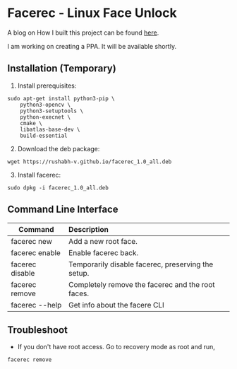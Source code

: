 
# Facerec - Linux Face Unlock

A blog on How I built this project can be found [here](https://medium.com/analytics-vidhya/how-i-built-face-unlock-for-ubuntu-linux-a2b769d1fbc1).

I am working on creating a PPA. It will be available shortly.

## Installation (Temporary)

1. Install prerequisites:

```
sudo apt-get install python3-pip \
    python3-opencv \
    python3-setuptools \
    python-execnet \
    cmake \
    libatlas-base-dev \
    build-essential
```

2. Download the deb package:

```
wget https://rushabh-v.github.io/facerec_1.0_all.deb
```

3. Install facerec:

```
sudo dpkg -i facerec_1.0_all.deb
```

## Command Line Interface

| Command | Description |
|---------|:------------|
| facerec new | Add a new root face.|
| facerec enable | Enable facerec back.|
| facerec disable | Temporarily disable facerec, preserving the setup. |
| facerec remove | Completely remove the facerec and the root faces.  |
| facerec --help | Get info about the facere CLI |



## Troubleshoot

* If you don't have root access. Go to recovery mode as root and run,

```
facerec remove
```

